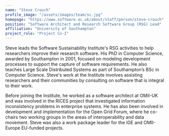 ```yaml
---
name: "Steve Crouch"
profile_image: "/assets/images/team/sc.jpg"
homepage: "https://www.software.ac.uk/about/staff/person/steve-crouch"
position: "Software Architect and Research Software Group (RSG) Lead"
affiliation: "University of Southampton"
project_role: "Project Co-I"
---
```


Steve leads the Software Sustainability Institute's RSG activities to help
researchers improve their research software. His PhD in Computer Science,
awarded by Southampton in 2001, focused on modeling development processes to
support the capture of software requirements. He also teaches Large Scale
Distributed Systems as part of Southampton’s BSc in Computer Science. Steve's
work at the Institute involves assisting researchers and their communities by
consulting on software that is integral to their work.

Before joining the Institute, he worked as a software architect at OMII-UK and
was involved in the RICES project that investigated information inconsistency
problems in enterprise systems. He has also been involved in development and
implementation for the Open Grid Forum, where he co-chairs two working groups
in the areas of interoperability and data movement. Steve was also a work
package leader for the IGE and OMII-Europe EU-funded projects.
